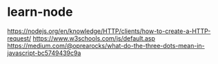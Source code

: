 # learn-node

https://nodejs.org/en/knowledge/HTTP/clients/how-to-create-a-HTTP-request/
https://www.w3schools.com/js/default.asp
https://medium.com/@oprearocks/what-do-the-three-dots-mean-in-javascript-bc5749439c9a
